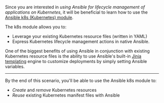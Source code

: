 Since you are interested in *using Ansible for lifecycle management of applications on Kubernetes*, it will be beneficial to learn how to use the [Ansible k8s (Kubernetes) module](https://docs.ansible.com/ansible/2.6/modules/k8s_module.html). 

The k8s module allows you to:
 - Leverage your existing Kubernetes resource files (written in YAML) 
 - Express Kubernetes lifecycle management actions in native Ansible.

One of the biggest benefits of using Ansible in conjunction with existing Kubernetes resource files is the ability to use Ansible's built-in [Jinja templating](https://docs.ansible.com/ansible/latest/user_guide/playbooks_templating.html) engine to customize deployments by simply setting Ansible variables.

---

By the end of this scenario, you'll be able to use the Ansible k8s module to:

- _Create_ and _remove_ Kubernetes resources
- _Reuse_ existing Kubernetes manifest files with Ansible
